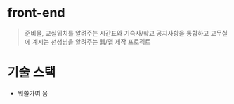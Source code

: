 # front-end
> 준비물, 교실위치를 알려주는 시간표와 기숙사/학교 공지사항을 통합하고 교무실에 계시는 선생님을 알려주는 웹/앱 제작 프로젝트
# 기술 스택
- 뭐쓸가여 음
